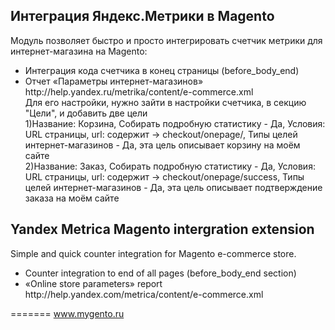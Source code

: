 <h2>Интеграция Яндекс.Метрики в Magento</h2>
<p>Модуль позволяет быстро и просто интегрировать счетчик метрики для интернет-магазина на Magento:</p>
<ul>
<li>Интеграция кода счетчика в конец страницы (before_body_end)</li>
<li>Отчет «Параметры интернет-магазинов» http://help.yandex.ru/metrika/content/e-commerce.xml<br/>
Для его настройки, нужно зайти в настройки счетчика, в секцию "Цели", и добавить две цели<br/>
1)Название: Корзина, Собирать подробную статистику - Да, Условия: URL страницы, url: содержит -> checkout/onepage/, Типы целей интернет-магазинов - Да, эта цель описывает корзину на моём сайте<br/>
2)Название: Заказ, Собирать подробную статистику - Да, Условия: URL страницы, url: содержит -> checkout/onepage/success, Типы целей интернет-магазинов - Да, эта цель описывает подтверждение заказа на моём сайте<br/>
</li>
</ul>

<h2>Yandex Metrica Magento intergration extension</h2>
<p>Simple and quick counter integration for Magento e-commerce store.</p>
<ul>
<li>Counter integration to end of all pages (before_body_end section)</li>
<li>«Online store parameters» report http://help.yandex.com/metrica/content/e-commerce.xml</li>
</ul>

=======
www.mygento.ru
